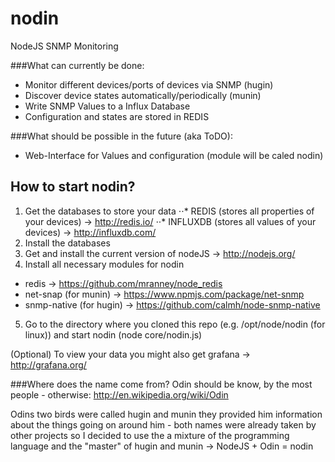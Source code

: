 nodin
=====

NodeJS SNMP Monitoring

###What can currently be done:
- Monitor different devices/ports of devices via SNMP (hugin)
- Discover device states automatically/periodically (munin)
- Write SNMP Values to a Influx Database
- Configuration and states are stored in REDIS

###What should be possible in the future (aka ToDO): 
- Web-Interface for Values and configuration (module will be caled nodin)

## How to start nodin?
1. Get the databases to store your data 
⋅⋅* REDIS (stores all properties of your devices) -> http://redis.io/ 
⋅⋅* INFLUXDB (stores all values of your devices) -> http://influxdb.com/
2. Install the databases
3. Get and install the current version of nodeJS -> http://nodejs.org/
4. Install all necessary modules for nodin
- redis -> https://github.com/mranney/node_redis
- net-snap (for munin) -> https://www.npmjs.com/package/net-snmp
- snmp-native (for hugin) -> https://github.com/calmh/node-snmp-native
5. Go to the directory where you cloned this repo (e.g. /opt/node/nodin (for linux)) and start nodin (node core/nodin.js)

(Optional)
To view your data you might also get grafana -> http://grafana.org/

###Where does the name come from?
Odin should be know, by the most people - otherwise: http://en.wikipedia.org/wiki/Odin 

Odins two birds were called hugin and munin they provided him information about the things going on around him - both names were already taken by other projects so I decided to use the a mixture of the programming language and the "master" of hugin and munin -> NodeJS + Odin = nodin
